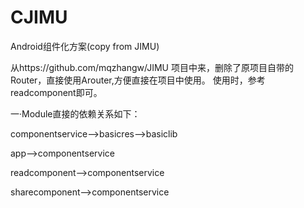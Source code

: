 # CJIMU
Android组件化方案(copy from JIMU)

从https://github.com/mqzhangw/JIMU
项目中来，删除了原项目自带的Router，直接使用Arouter,方便直接在项目中使用。
使用时，参考readcomponent即可。

一·Module直接的依赖关系如下：

componentservice-->basicres-->basiclib

app-->componentservice

readcomponent-->componentservice

sharecomponent-->componentservice




